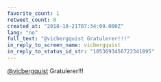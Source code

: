 ```yaml
---
favorite_count: 1
retweet_count: 0
created_at: "2018-10-21T07:34:09.000Z"
lang: "no"
full_text: "@vicbergquist Gratulerer!!!"
in_reply_to_screen_name: vicbergquist
in_reply_to_status_id_str: "1053693456722341895"
---
```


[@vicbergquist](https://twitter.com/vicbergquist) Gratulerer!!!
